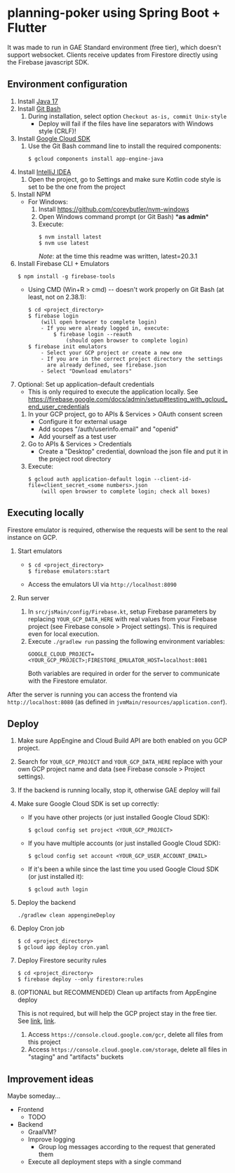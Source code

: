 # planning-poker using Spring Boot + Flutter

It was made to run in GAE Standard environment (free tier), which doesn't
support websocket. Clients receive updates from Firestore directly using
the Firebase javascript SDK.



## Environment configuration

1. Install [Java 17](https://adoptium.net/?variant=openjdk17)
2. Install [Git Bash](https://git-scm.com/download)
    1. During installation, select option `Checkout as-is, commit
       Unix-style`
        * Deploy will fail if the files have line separators with
          Windows style (CRLF)!
3. Install [Google Cloud SDK](https://cloud.google.com/sdk/docs/install)
    1. Use the Git Bash command line to install the required components:
        ```
        $ gcloud components install app-engine-java
        ```
4. Install [IntelliJ IDEA](https://www.jetbrains.com/idea/download/)
    1. Open the project, go to Settings and make sure Kotlin code style is set
       to be the one from the project
5. Install NPM
    * For Windows:
        1. Install https://github.com/coreybutler/nvm-windows
        2. Open Windows command prompt (or Git Bash) \***as admin**\*
        3. Execute:
            ```
            $ nvm install latest
            $ nvm use latest
            ```
           *Note*: at the time this readme was written, latest=20.3.1
6. Install Firebase CLI + Emulators
    ```
    $ npm install -g firebase-tools
    ```
    * Using CMD (Win+R > cmd) -- doesn't work properly on Git Bash (at least, not on 2.38.1):
        ```
        $ cd <project_directory>
        $ firebase login
            (will open browser to complete login)
            - If you were already logged in, execute:
                $ firebase login --reauth
                    (should open browser to complete login)
        $ firebase init emulators
            - Select your GCP project or create a new one
            - If you are in the correct project directory the settings
              are already defined, see firebase.json
            - Select "Download emulators"
        ```
7. Optional: Set up application-default credentials
    * This is only required to execute the application locally.
      See https://firebase.google.com/docs/admin/setup#testing_with_gcloud_end_user_credentials
    1. In your GCP project, go to APIs & Services > OAuth consent screen
        * Configure it for external usage
        * Add scopes "/auth/userinfo.email" and "openid"
        * Add yourself as a test user
    2. Go to APIs & Services > Credentials
        * Create a "Desktop" credential, download the json file and put
          it in the project root directory
    3. Execute:
        ```
        $ gcloud auth application-default login --client-id-file=client_secret_<some numbers>.json
            (will open browser to complete login; check all boxes)
        ```



## Executing locally

Firestore emulator is required, otherwise the requests will be sent to the real
instance on GCP.



1. Start emulators
    * ```
      $ cd <project_directory>
      $ firebase emulators:start
      ```
    * Access the emulators UI via `http://localhost:8090`

2. Run server
    1. In `src/jsMain/config/Firebase.kt`, setup Firebase parameters by
       replacing `YOUR_GCP_DATA_HERE` with real values from your Firebase
       project (see Firebase console > Project settings). This is required even
       for local execution.
    2. Execute `./gradlew run` passing the following environment variables:
        ```
        GOOGLE_CLOUD_PROJECT=<YOUR_GCP_PROJECT>;FIRESTORE_EMULATOR_HOST=localhost:8081
        ```
       Both variables are required in order for the server to communicate with
       the Firestore emulator.

After the server is running you can access the frontend via
`http://localhost:8080` (as defined in `jvmMain/resources/application.conf`).



## Deploy

1. Make sure AppEngine and Cloud Build API are both enabled on you GCP project.
2. Search for `YOUR_GCP_PROJECT` and `YOUR_GCP_DATA_HERE` replace with your own
   GCP project name and data (see Firebase console > Project settings).
3. If the backend is running locally, stop it, otherwise GAE deploy will fail
4. Make sure Google Cloud SDK is set up correctly:
    * If you have other projects (or just installed Google Cloud SDK):
        ```
        $ gcloud config set project <YOUR_GCP_PROJECT>
        ```
    * If you have multiple accounts (or just installed Google Cloud SDK):
        ```
        $ gcloud config set account <YOUR_GCP_USER_ACCOUNT_EMAIL>
        ```
    * If it's been a while since the last time you used Google Cloud SDK
      (or just installed it):
        ```
        $ gcloud auth login
        ```
5. Deploy the backend
   ```
   ./gradlew clean appengineDeploy
   ```
6. Deploy Cron job
   ```
   $ cd <project_directory>
   $ gcloud app deploy cron.yaml
   ```
7. Deploy Firestore security rules
   ```
   $ cd <project_directory>
   $ firebase deploy --only firestore:rules
   ```
8. (OPTIONAL but RECOMMENDED) Clean up artifacts from AppEngine deploy

   This is not required, but will help the GCP project stay in the free tier.
   See [link](https://stackoverflow.com/q/42947918),
   [link](https://stackoverflow.com/q/63578581).
    1. Access `https://console.cloud.google.com/gcr`, delete all files from this
       project
    2. Access `https://console.cloud.google.com/storage`, delete all files in
       "staging" and "artifacts" buckets



## Improvement ideas

Maybe someday...

* Frontend
    * TODO
* Backend
    * GraalVM?
    * Improve logging
        * Group log messages according to the request that generated them
    * Execute all deployment steps with a single command
